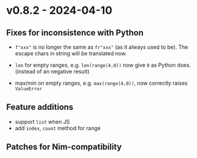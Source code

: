 
# v0.8.2 - 2024-04-10


## Fixes for inconsistence with Python
- `f"xxx"` is no longer the same as `fr"xxx"` (as it always used to be). The escape chars in string will be translated now.

- `len` for empty ranges, e.g. `len(range(4,0))` now give `0` as Python does. (instead of an negative result)

- max/min on empty ranges, e.g. `max(range(4,0))`, now correctly raises `ValueError`

## Feature additions

- support `list` when JS
- add `index`, `count` method for range

## Patches for Nim-compatibility

